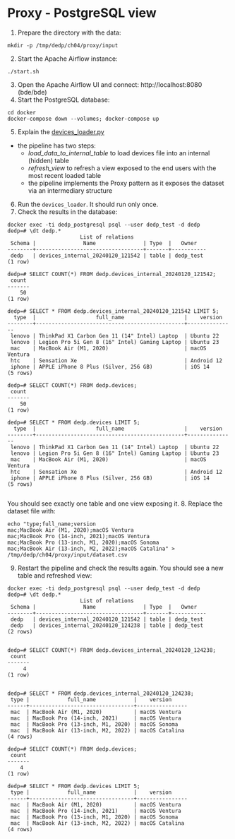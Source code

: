 # Proxy - PostgreSQL view
1. Prepare the directory with the data:
```
mkdir -p /tmp/dedp/ch04/proxy/input
```
2. Start the Apache Airflow instance:
```
./start.sh
```
3. Open the Apache Airflow UI and connect: http://localhost:8080 (bde/bde)
4. Start the PostgreSQL database:
```
cd docker
docker-compose down --volumes; docker-compose up
```
5. Explain the [devices_loader.py](dags%2Fdevices_loader.py)
* the pipeline has two steps:
  * _load_data_to_internal_table_ to load devices file into an internal (hidden) table
  * _refresh_view_ to refresh a view exposed to the end users with the most recent loaded table
  * the pipeline implements the Proxy pattern as it exposes the dataset via an intermediary structure 
6. Run the `devices_loader`. It should run only once.
7. Check the results in the database:
```
docker exec -ti dedp_postgresql psql --user dedp_test -d dedp
dedp=# \dt dedp.*
                       List of relations
 Schema |               Name               | Type  |   Owner   
--------+----------------------------------+-------+-----------
 dedp   | devices_internal_20240120_121542 | table | dedp_test
(1 row)

dedp=# SELECT COUNT(*) FROM dedp.devices_internal_20240120_121542;
 count 
-------
    50
(1 row)

dedp=# SELECT * FROM dedp.devices_internal_20240120_121542 LIMIT 5;
  type  |                   full_name                   |    version    
--------+-----------------------------------------------+---------------
 lenovo | ThinkPad X1 Carbon Gen 11 (14" Intel) Laptop  | Ubuntu 22
 lenovo | Legion Pro 5i Gen 8 (16" Intel) Gaming Laptop | Ubuntu 23
 mac    | MacBook Air (M1, 2020)                        | macOS Ventura
 htc    | Sensation Xe                                  | Android 12
 iphone | APPLE iPhone 8 Plus (Silver, 256 GB)          | iOS 14
(5 rows)

dedp=# SELECT COUNT(*) FROM dedp.devices;
 count 
-------
    50
(1 row)

dedp=# SELECT * FROM dedp.devices LIMIT 5;
  type  |                   full_name                   |    version    
--------+-----------------------------------------------+---------------
 lenovo | ThinkPad X1 Carbon Gen 11 (14" Intel) Laptop  | Ubuntu 22
 lenovo | Legion Pro 5i Gen 8 (16" Intel) Gaming Laptop | Ubuntu 23
 mac    | MacBook Air (M1, 2020)                        | macOS Ventura
 htc    | Sensation Xe                                  | Android 12
 iphone | APPLE iPhone 8 Plus (Silver, 256 GB)          | iOS 14
(5 rows)


```
You should see exactly one table and one view exposing it.
8. Replace the dataset file with:
```
echo "type;full_name;version
mac;MacBook Air (M1, 2020);macOS Ventura
mac;MacBook Pro (14-inch, 2021);macOS Ventura
mac;MacBook Pro (13-inch, M1, 2020);macOS Sonoma
mac;MacBook Air (13-inch, M2, 2022);macOS Catalina" > /tmp/dedp/ch04/proxy/input/dataset.csv
```
9. Restart the pipeline and check the results again. You should see a new table and refreshed view:
```
docker exec -ti dedp_postgresql psql --user dedp_test -d dedp
dedp=# \dt dedp.*
                       List of relations
 Schema |               Name               | Type  |   Owner   
--------+----------------------------------+-------+-----------
 dedp   | devices_internal_20240120_121542 | table | dedp_test
 dedp   | devices_internal_20240120_124238 | table | dedp_test
(2 rows)


dedp=# SELECT COUNT(*) FROM dedp.devices_internal_20240120_124238;
 count 
-------
     4
(1 row)


dedp=# SELECT * FROM dedp.devices_internal_20240120_124238;
 type |            full_name            |    version     
------+---------------------------------+----------------
 mac  | MacBook Air (M1, 2020)          | macOS Ventura
 mac  | MacBook Pro (14-inch, 2021)     | macOS Ventura
 mac  | MacBook Pro (13-inch, M1, 2020) | macOS Sonoma
 mac  | MacBook Air (13-inch, M2, 2022) | macOS Catalina
(4 rows)

dedp=# SELECT COUNT(*) FROM dedp.devices;
 count 
-------
    4
(1 row)

dedp=# SELECT * FROM dedp.devices LIMIT 5;
 type |            full_name            |    version     
------+---------------------------------+----------------
 mac  | MacBook Air (M1, 2020)          | macOS Ventura
 mac  | MacBook Pro (14-inch, 2021)     | macOS Ventura
 mac  | MacBook Pro (13-inch, M1, 2020) | macOS Sonoma
 mac  | MacBook Air (13-inch, M2, 2022) | macOS Catalina
(4 rows)
```
